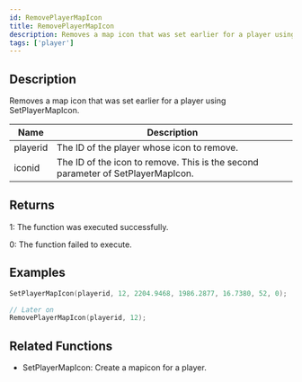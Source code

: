 ```yaml
---
id: RemovePlayerMapIcon
title: RemovePlayerMapIcon
description: Removes a map icon that was set earlier for a player using SetPlayerMapIcon.
tags: ['player']
---
```


<TagLinks />

## Description

Removes a map icon that was set earlier for a player using SetPlayerMapIcon.


| Name | Description |
|------|-------------|
|playerid | The ID of the player whose icon to remove.|
|iconid | The ID of the icon to remove. This is the second parameter of SetPlayerMapIcon.|


## Returns

 1: The function was executed successfully. 

 0: The function failed to execute. 


## Examples


```c
SetPlayerMapIcon(playerid, 12, 2204.9468, 1986.2877, 16.7380, 52, 0);

// Later on
RemovePlayerMapIcon(playerid, 12);
```


## Related Functions


-  SetPlayerMapIcon: Create a mapicon for a player.